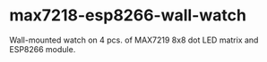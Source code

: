 # max7218-esp8266-wall-watch
Wall-mounted watch on 4 pcs. of MAX7219 8x8 dot LED matrix and ESP8266 module.
